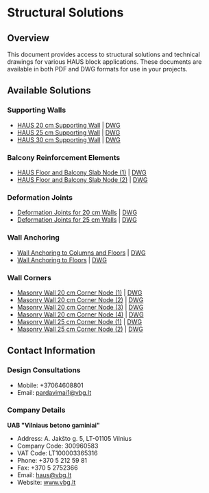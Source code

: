 # Structural Solutions

## Overview
This document provides access to structural solutions and technical drawings for various HAUS block applications. These documents are available in both PDF and DWG formats for use in your projects.

## Available Solutions

### Supporting Walls
- [HAUS 20 cm Supporting Wall](https://www.vbg.lt/upload/projektuotojams/konstr%20sprendimai/HAUS%2020%20cm%20storio%20atramine%20sienute.pdf) | [DWG](https://www.vbg.lt/upload/projektuotojams/konstr%20sprendimai/HAUS%2020%20cm%20storio%20atramine%20sienute.rar)
- [HAUS 25 cm Supporting Wall](https://www.vbg.lt/upload/projektuotojams/konstr%20sprendimai/HAUS%2025%20cm%20storio%20atramine%20sienute.pdf) | [DWG](https://www.vbg.lt/upload/projektuotojams/konstr%20sprendimai/HAUS%2025%20cm%20storio%20atramine%20sienute.rar)
- [HAUS 30 cm Supporting Wall](https://www.vbg.lt/upload/projektuotojams/konstr%20sprendimai/HAUS%2030%20cm%20storio%20atramine%20sienute.pdf) | [DWG](https://www.vbg.lt/upload/projektuotojams/konstr%20sprendimai/HAUS%2030%20cm%20storio%20atramine%20sienute.rar)

### Balcony Reinforcement Elements
- [HAUS Floor and Balcony Slab Node (1)](https://www.vbg.lt/upload/projektuotojams/konstr%20sprendimai/HAUS%20perdangos%20ir%20balkono%20plokstes%20mazgas%201.pdf) | [DWG](https://www.vbg.lt/upload/projektuotojams/konstr%20sprendimai/HAUS%20perdangos%20ir%20balkono%20plokstes%20mazgas%20%281%29.rar)
- [HAUS Floor and Balcony Slab Node (2)](https://www.vbg.lt/upload/projektuotojams/konstr%20sprendimai/HAUS%20perdangos%20ir%20balkono%20plokstes%20mazgas%202.pdf) | [DWG](https://www.vbg.lt/upload/projektuotojams/konstr%20sprendimai/HAUS%20perdangos%20ir%20balkono%20plokstes%20mazgas2.rar)

### Deformation Joints
- [Deformation Joints for 20 cm Walls](https://www.vbg.lt/upload/projektuotojams/konstr%20sprendimai/Deformacines%20siules%2020%20cm%20storio%20sienoms.pdf) | [DWG](https://www.vbg.lt/upload/projektuotojams/konstr%20sprendimai/Deformacines%20siules%2020%20cm%20storio%20sienoms.rar)
- [Deformation Joints for 25 cm Walls](https://www.vbg.lt/upload/projektuotojams/konstr%20sprendimai/Deformacines%20siules%2025%20cm%20storio%20sienoms.pdf) | [DWG](https://www.vbg.lt/upload/projektuotojams/konstr%20sprendimai/Deformacines%20siules%2025%20cm%20storio%20sienoms.rar)

### Wall Anchoring
- [Wall Anchoring to Columns and Floors](https://www.vbg.lt/upload/projektuotojams/konstr%20sprendimai/Sienu%20inkaravimas%20prie%20kolonu%20ir%20perdangu.pdf) | [DWG](https://www.vbg.lt/upload/projektuotojams/konstr%20sprendimai/Sienu%20inkaravimas%20prie%20kolonu%20ir%20perdangu.rar)
- [Wall Anchoring to Floors](https://www.vbg.lt/upload/projektuotojams/konstr%20sprendimai/Sienu%20inkaravimas%20prie%20perdangu.pdf) | [DWG](https://www.vbg.lt/upload/projektuotojams/konstr%20sprendimai/Sienu%20inkaravimas%20prie%20perdangu.rar)

### Wall Corners
- [Masonry Wall 20 cm Corner Node (1)](https://www.vbg.lt/upload/projektuotojams/konstr%20sprendimai/Muro%20sienos%2020%20cm%20storio%20kampo%20mazgas%20%281%29.pdf) | [DWG](https://www.vbg.lt/upload/projektuotojams/konstr%20sprendimai/Muro%20sienos%2020%20cm%20storio%20kampo%20mazgas%20%281%29.rar)
- [Masonry Wall 20 cm Corner Node (2)](https://www.vbg.lt/upload/projektuotojams/konstr%20sprendimai/Muro%20sienos%2020%20cm%20storio%20kampo%20mazgas%20%282%29.pdf) | [DWG](https://www.vbg.lt/upload/projektuotojams/konstr%20sprendimai/Muro%20sienos%2020%20cm%20storio%20kampo%20mazgas%20%282%29.rar)
- [Masonry Wall 20 cm Corner Node (3)](https://www.vbg.lt/upload/projektuotojams/konstr%20sprendimai/Muro%20sienos%2020%20cm%20storio%20kampo%20mazgas%20%283%29.pdf) | [DWG](https://www.vbg.lt/upload/projektuotojams/konstr%20sprendimai/Muro%20sienos%2020%20cm%20storio%20kampo%20mazgas%20%283%29.rar)
- [Masonry Wall 20 cm Corner Node (4)](https://www.vbg.lt/upload/projektuotojams/konstr%20sprendimai/Muro%20sienos%2020%20cm%20storio%20kampo%20mazgas%20%284%29.pdf) | [DWG](https://www.vbg.lt/upload/projektuotojams/konstr%20sprendimai/Muro%20sienos%2020%20cm%20storio%20kampo%20mazgas%20%284%29.rar)
- [Masonry Wall 25 cm Corner Node (1)](https://www.vbg.lt/upload/projektuotojams/konstr%20sprendimai/Muro%20sienos%2025%20cm%20storio%20kampo%20mazgas%20%281%29.pdf) | [DWG](https://www.vbg.lt/upload/projektuotojams/konstr%20sprendimai/Muro%20sienos%2025%20cm%20storio%20kampo%20mazgas%20%281%29.rar)
- [Masonry Wall 25 cm Corner Node (2)](https://www.vbg.lt/upload/projektuotojams/konstr%20sprendimai/Muro%20sienos%2025%20cm%20storio%20kampo%20mazgas%20%282%29.pdf) | [DWG](https://www.vbg.lt/upload/projektuotojams/konstr%20sprendimai/Muro%20sienos%2025%20cm%20storio%20kampo%20mazgas%20%282%29.rar)

## Contact Information
### Design Consultations
- Mobile: +37064608801
- Email: pardavimai1@vbg.lt

### Company Details
**UAB "Vilniaus betono gaminiai"**
- Address: A. Jakšto g. 5, LT-01105 Vilnius
- Company Code: 300960583
- VAT Code: LT100003365316
- Phone: +370 5 212 59 81
- Fax: +370 5 2752366
- Email: haus@vbg.lt
- Website: www.vbg.lt
